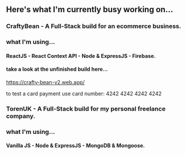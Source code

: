 ## Here's what I'm currently busy working on... 

### CraftyBean - A Full-Stack build for an ecommerce business.

### what I'm using...
#### ReactJS - React Context API - Node & ExpressJS - Firebase.

#### take a look at the unfinished build here...
https://crafty-bean-v2.web.app/

to test a card payment use card number: 4242 4242 4242 4242

### TorenUK - A Full-Stack build for my personal freelance company.

### what I'm using...
#### Vanilla JS - Node & ExpressJS - MongoDB & Mongoose. 
